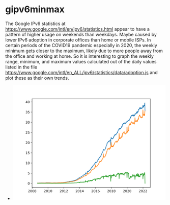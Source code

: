 # gipv6minmax

The Google IPv6 statistics at https://www.google.com/intl/en/ipv6/statistics.html appear to have a pattern of higher usage on weekends than weekdays. Maybe caused by lower IPv6 adoption in corporate offices than home or mobile ISPs. In certain periods of the COVID19 pandemic especially in 2020, the weekly minimum gets closer to the maximum, likely due to more people away from the office and working at home. So it is interesting to graph the weekly range, minimum, and maximum values calculated out of the daily values listed in the file https://www.google.com/intl/en_ALL/ipv6/statistics/data/adoption.js and plot these as their own trends.

* ![plot of IPv6 minimum, maximum, and range by week](adoption.svg)
